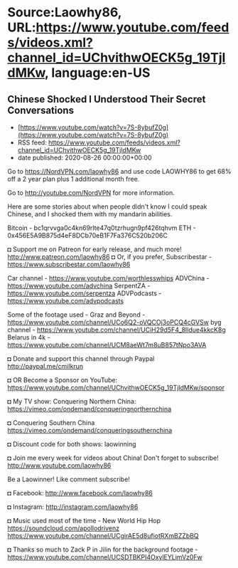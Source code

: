 # Source:Laowhy86, URL:https://www.youtube.com/feeds/videos.xml?channel_id=UChvithwOECK5g_19TjldMKw, language:en-US

## Chinese Shocked I Understood Their Secret Conversations
 - [https://www.youtube.com/watch?v=7S-8ybufZ0g](https://www.youtube.com/watch?v=7S-8ybufZ0g)
 - RSS feed: https://www.youtube.com/feeds/videos.xml?channel_id=UChvithwOECK5g_19TjldMKw
 - date published: 2020-08-26 00:00:00+00:00

Go to https://NordVPN.com/laowhy86 and use code LAOWHY86 to get 68% off a 2 year plan plus 1 additional month free. 


Go to http://youtube.com/NordVPN for more information.

Here are some stories about when people didn't know I could speak Chinese, and I shocked them with my mandarin abilities. 

Bitcoin - bc1qrvvga0c4kn69rlte47q0tzrhugn9pf426tqhvm
ETH -  0x456E5A9B875d4eF8DCb70eB1F7Fa376C520b206C

◘ Support me on Patreon for early release, and much more! http://www.patreon.com/laowhy86
◘ Or, if you prefer, Subscribestar - https://www.subscribestar.com/laowhy86

Car channel - https://www.youtube.com/worthlesswhips
ADVChina - https://www.youtube.com/advchina
SerpentZA - https://www.youtube.com/serpentza
ADVPodcasts - https://www.youtube.com/advpodcasts

Some of the footage used -
Graz and Beyond - https://www.youtube.com/channel/UCo6Q2-oVQCOj3oPCQ4cGVSw
byg channel - https://www.youtube.com/channel/UCiH29d5F4_8Ildue4kkcK8g
Belarus in 4k - https://www.youtube.com/channel/UCM8aeWt7m8uB857tNpo3AVA

◘ Donate and support this channel through Paypal http://paypal.me/cmilkrun

◘ OR Become a Sponsor on YouTube:
https://www.youtube.com/channel/UChvithwOECK5g_19TjldMKw/sponsor

◘ My TV show: Conquering Northern China:
https://vimeo.com/ondemand/conqueringnorthernchina

◘ Conquering Southern China
https://vimeo.com/ondemand/conqueringsouthernchina

◘ Discount code for both shows: laowinning

◘ Join me every week for videos about China! Don't forget to subscribe!
http://www.youtube.com/laowhy86

Be a Laowinner!
Like comment subscribe!

◘ Facebook:
http://www.facebook.com/laowhy86

◘ Instagram: 
http://instagram.com/laowhy86

◘ Music used most of the time - New World Hip Hop
https://soundcloud.com/apollodrivenz
https://www.youtube.com/channel/UCgirAE5d8ufiotRXmBZZbBQ

◘ Thanks so much to Zack P in Jilin for the background footage - 
https://www.youtube.com/channel/UCSDTBKPI4OxylEYLimVz0Fw

